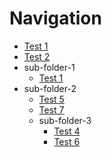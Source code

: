 # Navigation

- [Test 1](Test1)
- [Test 2](Test2)
- sub-folder-1
    - [Test 1](Test1)
- sub-folder-2
    - [Test 5](Test5)
    - [Test 7](Test7)
    - sub-folder-3
        - [Test 4](Test4)
        - [Test 6](Test6)
